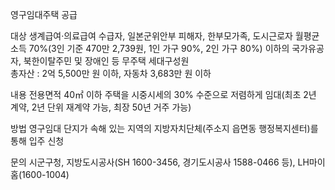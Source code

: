 영구임대주택 공급

대상
 생계급여·의료급여 수급자, 일본군위안부 피해자, 한부모가족, 도시근로자 월평균소득 70%(3인 기준 470만 2,739원, 1인 가구 90%, 2인 가구 80%) 이하의 국가유공자, 북한이탈주민 및 장애인 등 무주택 세대구성원  
 총자산 : 2억 5,500만 원 이하, 자동차 3,683만 원 이하

내용
 전용면적 40㎡ 이하 주택을 시중시세의 30% 수준으로 저렴하게 임대(최초 2년 계약, 2년 단위 재계약 가능, 최장 50년 거주 가능)

방법
 영구임대 단지가 속해 있는 지역의 지방자치단체(주소지 읍면동 행정복지센터)를 통해 입주 신청

문의
 시군구청, 지방도시공사(SH 1600-3456, 경기도시공사 1588-0466 등), LH마이홈(1600-1004)
